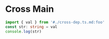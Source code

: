 # Cross Main

```ts main
import { val } from '#./cross-dep.ts.md:foo'
const str: string = val
console.log(str)
```

